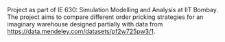 Project as part of IE 630: Simulation Modelling and Analysis at IIT Bombay. The project aims to compare different order pricking strategies for an imaginary warehouse designed partially with data from https://data.mendeley.com/datasets/pf2w725pw3/1.
